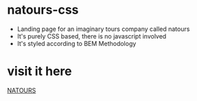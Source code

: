 # natours-css
* Landing page for an imaginary tours company called natours  
* It's purely CSS based, there is no javascript involved  
* It's styled according to BEM Methodology  

# visit it here
[NATOURS](https://siddharthborderwala.github.io/natours-css)
